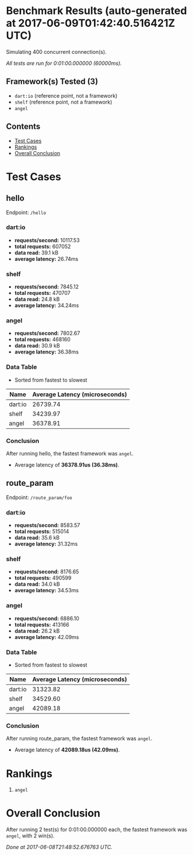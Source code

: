 # Benchmark Results (auto-generated at 2017-06-09T01:42:40.516421Z UTC)
Simulating 400 concurrent connection(s).

*All tests are run for 0:01:00.000000 (60000ms).*
## Framework(s) Tested (3)
  * `dart:io` (reference point, not a framework)
  * `shelf` (reference point, not a framework)
  * `angel`
## Contents
  * [Test Cases](#test-cases)
  * [Rankings](#rankings)
  * [Overall Conclusion](#overall-conclusion)
# Test Cases
## hello
Endpoint: `/hello`
### dart:io
  * **requests/second:** 10117.53
  * **total requests:** 607052
  * **data read:** 39.1 kB
  * **average latency:** 26.74ms
### shelf
  * **requests/second:** 7845.12
  * **total requests:** 470707
  * **data read:** 24.8 kB
  * **average latency:** 34.24ms
### angel
  * **requests/second:** 7802.67
  * **total requests:** 468160
  * **data read:** 30.9 kB
  * **average latency:** 36.38ms
### Data Table
* Sorted from fastest to slowest

Name | Average Latency (microseconds)
---- | ----
dart:io | 26739.74
shelf | 34239.97
angel | 36378.91
### Conclusion
After running hello, the fastest framework was `angel`.
  * Average latency of **36378.91us (36.38ms)**.
## route_param
Endpoint: `/route_param/foo`
### dart:io
  * **requests/second:** 8583.57
  * **total requests:** 515014
  * **data read:** 35.6 kB
  * **average latency:** 31.32ms
### shelf
  * **requests/second:** 8176.65
  * **total requests:** 490599
  * **data read:** 34.0 kB
  * **average latency:** 34.53ms
### angel
  * **requests/second:** 6886.10
  * **total requests:** 413166
  * **data read:** 26.2 kB
  * **average latency:** 42.09ms
### Data Table
* Sorted from fastest to slowest

Name | Average Latency (microseconds)
---- | ----
dart:io | 31323.82
shelf | 34529.60
angel | 42089.18
### Conclusion
After running route_param, the fastest framework was `angel`.
  * Average latency of **42089.18us (42.09ms)**.
# Rankings
  1. `angel`
# Overall Conclusion
After running 2 test(s) for 0:01:00.000000 each, the fastest framework was `angel`, with 2 win(s).

*Done at 2017-06-08T21:48:52.676763 UTC.*
